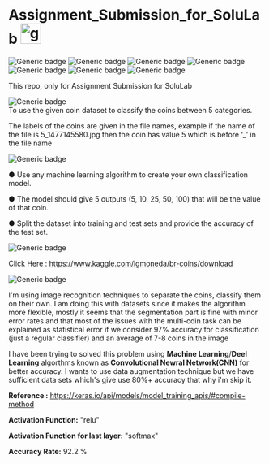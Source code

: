 # Assignment_Submission_for_SoluLab      <img src='https://www.solulab.com/wp-content/themes/Avada/assets/images/solulab-logo-dark-75.png' alt='github' height='40'>
![Generic badge](https://img.shields.io/badge/Machine-Learning:-green.svg)                              ![Generic badge](https://img.shields.io/badge/Python-V3:-blue.svg)        ![Generic badge](https://img.shields.io/badge/TensorFlow-Keras:-orange.svg)               ![Generic badge](https://img.shields.io/badge/SciPy-sklearn:-green.svg)                  ![Generic badge](https://img.shields.io/badge/C:Newral-Network:-white.svg)               ![Generic badge](https://img.shields.io/badge/Matplotlib-pyplot:-blue.svg)             ![Generic badge](https://img.shields.io/badge/Pandas-tqdm:-orange.svg)




This repo, only for Assignment Submission  for SoluLab 


![Generic badge](https://img.shields.io/badge/Problem_Statement-:-blue.svg)  
To use the given coin dataset to classify the coins between 5 categories. 

The labels of the coins are given in the file names, example if the name of the file is 5_1477145580.jpg then the coin has value 5 which is before ‘_’ in the file name


![Generic badge](https://img.shields.io/badge/Limitations-:-red.svg) 

●	Use any machine learning algorithm to create your own classification model.

●	The model should give 5 outputs (5, 10, 25, 50, 100) that will be the value of that coin.

●	Split the dataset into training and test sets and provide the accuracy of the test set.


![Generic badge](https://img.shields.io/badge/Datasets-Link-green.svg) 

Click Here : https://www.kaggle.com/lgmoneda/br-coins/download



![Generic badge](https://img.shields.io/badge/Proposed-Solution:-orange.svg) 

I'm using image recognition techniques to separate the coins, classify them on their own.
I am doing this with datasets since it makes the algorithm more flexible, mostly it seems that the segmentation part is fine with minor error rates and that most of the issues with the multi-coin task can be explained as statistical error if we consider 97% accuracy for classification (just a regular classifier) and an average of 7-8 coins in the image

I have been trying to solved this problem using  **Machine Learning**/**Deel Learning** algorthms known as **Convolutional Newral Network(CNN)** for better accuracy. I wants to use data augmentation technique but we have sufficient data sets which's give use 80%+ accuracy that why i'm skip it.


**Reference :** https://keras.io/api/models/model_training_apis/#compile-method


**Activation Function:**  "relu"

**Activation Function for last layer:**  "softmax"

**Accuracy Rate:**  92.2 %
